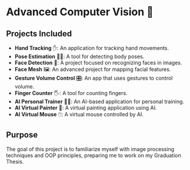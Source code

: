 # Advanced Computer Vision 🦾

## Projects Included

- **Hand Tracking** ✋: An application for tracking hand movements.
- **Pose Estimation** 🧘‍♂️: A tool for detecting body poses.
- **Face Detection** 👤: A project focused on recognizing faces in images.
- **Face Mesh** 🖼️: An advanced project for mapping facial features.
- **Gesture Volume Control** 🎛️: An app that uses gestures to control volume.
- **Finger Counter** 🖐️: A tool for counting fingers.
- **AI Personal Trainer** 🏋️‍♂️: An AI-based application for personal training.
- **AI Virtual Painter** 🎨: A virtual painting application using AI.
- **AI Virtual Mouse** 🖱️: A virtual mouse controlled by AI.

## Purpose

The goal of this project is to familiarize myself with image processing techniques and OOP principles, preparing me to work on my Graduation Thesis.
